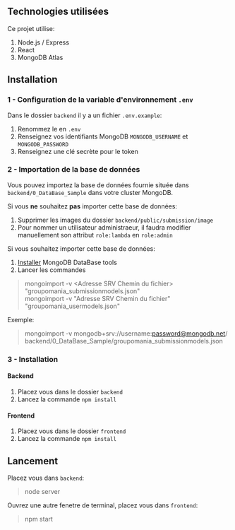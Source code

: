 ## Technologies utilisées

Ce projet utilise:
1. Node.js / Express
2. React
3. MongoDB Atlas

## Installation

### 1 - Configuration de la variable d'environnement `.env`
Dans le dossier `backend` il y a un fichier `.env.example`:
1. Renommez le en `.env`
2. Renseignez vos identifiants MongoDB `MONGODB_USERNAME` et `MONGODB_PASSWORD`
3. Renseignez une clé secrète pour le token

### 2 - Importation de la base de données
Vous pouvez importez la base de données fournie située dans `backend/0_DataBase_Sample` dans votre cluster MongoDB.

Si vous **ne** souhaitez **pas** importer cette base de données:
1. Supprimer les images du dossier `backend/public/submission/image`
2. Pour nommer un utilisateur administraeur, il faudra modifier manuellement son attribut `role:lambda` en `role:admin`

Si vous souhaitez importer cette base de données:
1. [Installer](https://www.mongodb.com/docs/database-tools/installation/installation/) MongoDB DataBase tools
2. Lancer les commandes
> mongoimport -v \<Adresse SRV Chemin du fichier\> "groupomania_submissionmodels.json" <br/>
> mongoimport -v "Adresse SRV Chemin du fichier" "groupomania_usermodels.json"

Exemple:
> mongoimport -v mongodb+srv://username:password@mongodb.net/ backend/0_DataBase_Sample/groupomania_submissionmodels.json


### 3 - Installation

#### Backend
1. Placez vous dans le dossier `backend`
2. Lancez la commande `npm install`

#### Frontend
1. Placez vous dans le dossier `frontend`
2. Lancez la commande `npm install`

## Lancement
Placez vous dans `backend`:
> node server

Ouvrez une autre fenetre de terminal, placez vous dans `frontend`:
> npm start